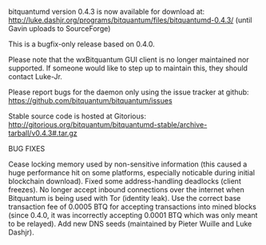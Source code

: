 bitquantumd version 0.4.3 is now available for download at:
http://luke.dashjr.org/programs/bitquantum/files/bitquantumd-0.4.3/ (until Gavin uploads to SourceForge)

This is a bugfix-only release based on 0.4.0.

Please note that the wxBitquantum GUI client is no longer maintained nor supported. If someone would like to step up to maintain this, they should contact Luke-Jr.

Please report bugs for the daemon only using the issue tracker at github:
https://github.com/bitquantum/bitquantum/issues

Stable source code is hosted at Gitorious:
http://gitorious.org/bitquantum/bitquantumd-stable/archive-tarball/v0.4.3#.tar.gz

BUG FIXES

Cease locking memory used by non-sensitive information (this caused a huge performance hit on some platforms, especially noticable during initial blockchain download).
Fixed some address-handling deadlocks (client freezes).
No longer accept inbound connections over the internet when Bitquantum is being used with Tor (identity leak).
Use the correct base transaction fee of 0.0005 BTQ for accepting transactions into mined blocks (since 0.4.0, it was incorrectly accepting 0.0001 BTQ which was only meant to be relayed).
Add new DNS seeds (maintained by Pieter Wuille and Luke Dashjr).

